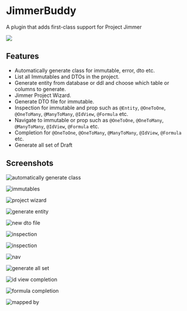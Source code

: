 # JimmerBuddy

A plugin that adds first-class support for Project Jimmer

![](https://s2.loli.net/2025/04/05/2RNcPghd1AeB8Fs.png)

## Features

- Automatically generate class for immutable, error, dto etc.
- List all Immutables and DTOs in the project.
- Generate entity from database or ddl and choose which table or columns to generate.
- Jimmer Project Wizard.
- Generate DTO file for immutable.
- Inspection for immutable and prop such as `@Entity`, `@OneToOne`, `@OneToMany`, `@ManyToMany`, `@IdView`, `@Formula` etc.
- Navigate to immutable or prop such as `@OneToOne`, `@OneToMany`, `@ManyToMany`, `@IdView`, `@Formula` etc.
- Completion for `@OneToOne`, `@OneToMany`, `@ManyToMany`, `@IdView`, `@Formula` etc.
- Generate all set of Draft

## Screenshots

![automatically generate class](https://s2.loli.net/2025/03/05/WAxQ34sUnS9i7q5.gif)

![immutables](https://s2.loli.net/2025/03/21/dcZQLJeAhqNSTvH.gif)

![project wizard](https://s2.loli.net/2025/03/05/USP5VdZvlA6iNzO.png)

![generate entity](https://s2.loli.net/2025/03/26/uLvkng5bNHhqeaw.png)

![new dto file](https://s2.loli.net/2025/03/11/gjAWhY8DiOKT5vz.gif)

![inspection](https://s2.loli.net/2025/03/19/GYUof7MaizypW9B.png)

![inspection](https://s2.loli.net/2025/03/19/WSbH2kPVGIwZ4Lr.png)

![nav](https://s2.loli.net/2025/03/20/Kp6ErJH1aNvk8Sl.png)

![generate all set](https://s2.loli.net/2025/03/26/oK5duRqIs2Hb8mj.gif)

![id view completion](https://s2.loli.net/2025/04/03/PlrFSvd42CTw8XZ.gif)

![formula completion](https://s2.loli.net/2025/04/03/j2tM4JePk1hfSBT.gif)

![mapped by](https://s2.loli.net/2025/04/03/fpkjVF7tnSwIKlW.gif)